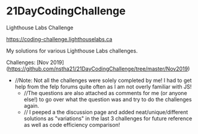 # 21DayCodingChallenge
Lighthouse Labs Challenge  

https://coding-challenge.lighthouselabs.ca  

My solutions for various Lighthouse Labs challenges.  


Challenges:
[Nov 2019] (https://github.com/nstha21/21DayCodingChallenge/tree/master/Nov2019)
*  //Note: Not all the challenges were solely completed by me! I had to get help from the felp forums quite often as I am not overly familiar with JS! <ul>
* //The questions are also attached as comments for me (or anyone else!) to go over what the question was and try to do the challenges again.
*  // I peeped a the discussion page and added neat/unique/different solutions as "variations" in the last 3 challenges for future reference as well as code efficiency comparison!
